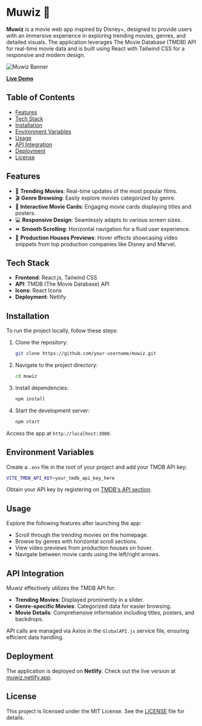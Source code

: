 # Muwiz 🎥

**Muwiz** is a movie web app inspired by Disney+, designed to provide users with an immersive experience in exploring trending movies, genres, and detailed visuals. The application leverages The Movie Database (TMDB) API for real-time movie data and is built using React with Tailwind CSS for a responsive and modern design.

![Muwiz Banner]()

[**Live Demo**](https://muwiz.netlify.app)

## Table of Contents
- [Features](#features)
- [Tech Stack](#tech-stack)
- [Installation](#installation)
- [Environment Variables](#environment-variables)
- [Usage](#usage)
- [API Integration](#api-integration)
- [Deployment](#deployment)
- [License](#license)

## Features

- 🌟 **Trending Movies**: Real-time updates of the most popular films.
- 🎬 **Genre Browsing**: Easily explore movies categorized by genre.
- 🎥 **Interactive Movie Cards**: Engaging movie cards displaying titles and posters.
- 💻 **Responsive Design**: Seamlessly adapts to various screen sizes.
- ⏩ **Smooth Scrolling**: Horizontal navigation for a fluid user experience.
- 🎦 **Production Houses Previews**: Hover effects showcasing video snippets from top production companies like Disney and Marvel.

## Tech Stack

- **Frontend**: React.js, Tailwind CSS
- **API**: TMDB (The Movie Database) API
- **Icons**: React Icons
- **Deployment**: Netlify

## Installation

To run the project locally, follow these steps:

1. Clone the repository:
   ```bash
   git clone https://github.com/your-username/muwiz.git
   ```

2. Navigate to the project directory:
   ```bash
   cd muwiz
   ```

3. Install dependencies:
   ```bash
   npm install
   ```

4. Start the development server:
   ```bash
   npm start
   ```

Access the app at `http://localhost:3000`.

## Environment Variables

Create a `.env` file in the root of your project and add your TMDB API key:

```bash
VITE_TMDB_API_KEY=your_tmdb_api_key_here
```

Obtain your API key by registering on [TMDB's API section](https://developers.themoviedb.org/3/getting-started/introduction).

## Usage

Explore the following features after launching the app:
- Scroll through the trending movies on the homepage.
- Browse by genres with horizontal scroll sections.
- View video previews from production houses on hover.
- Navigate between movie cards using the left/right arrows.

## API Integration

Muwiz effectively utilizes the TMDB API for:
- **Trending Movies**: Displayed prominently in a slider.
- **Genre-specific Movies**: Categorized data for easier browsing.
- **Movie Details**: Comprehensive information including titles, posters, and backdrops.

API calls are managed via Axios in the `GlobalAPI.js` service file, ensuring efficient data handling.

## Deployment

The application is deployed on **Netlify**. Check out the live version at [muwiz.netlify.app](https://muwiz.netlify.app).

## License

This project is licensed under the MIT License. See the [LICENSE](./LICENSE) file for details.
